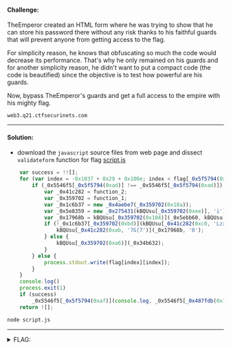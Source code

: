 #### Challenge:

TheEmperor created an HTML form where he was trying to show that he can store his password there without any risk thanks to his faithful guards that will prevent anyone from getting access to the flag.

For simplicity reason, he knows that obfuscating so much the code would decrease its performance. That's why he only remained on his guards and for another simplicity reason, he didn't want to put a compact code (the code is beautified) since the objective is to test how powerful are his guards.

Now, bypass TheEmperor's guards and get a full access to the empire with his mighty flag. 

`web3.q21.ctfsecurinets.com`

---

#### Solution:

- download the `javascript` source files from web page and dissect `validateform` function for flag [script.js](./script.js ":ignore")

```javascript
    var success = !![];
    for (var index = -0x1037 + 0x29 + 0x100e; index < flag[_0x5f5794(0xa1)]; index++) {
        if (_0x5546f5[_0x5f5794(0xad)] !== _0x5546f5[_0x5f5794(0xad)]) {
            var _0x41c282 = function_2;
            var _0x359702 = function_1;
            var _0x1c6b37 = new _0x4aebe7(_0x359702(0x18a));
            var _0x5e8359 = new _0x275431(kBQUsu[_0x359702(0xee)], 'i');
            var _0x17968b = kBQUsu[_0x359702(0x104)](_0x5ebb60, kBQUsu[_0x41c282(0x181, 'c68O')]);
            if (!_0x1c6b37[_0x359702(0xbd)](kBQUsu[_0x41c282(0xc0, 'Lzxu')](_0x17968b, kBQUsu[_0x41c282(0xa0, '7G[7')])) || !_0x5e8359[_0x41c282(0x170, '#NgI')](_0x17968b + kBQUsu[_0x359702(0x167)])) {
                kBQUsu[_0x41c282(0xab, '7G[7')](_0x17968b, '0');
            } else {
                kBQUsu[_0x359702(0xa6)](_0x34b632);
            }
        } else {
            process.stdout.write(flag[index][index]);
        }
    }
    console.log()
    process.exit(1)
    if (success)
        _0x5546f5[_0x5f5794(0xaf)](console.log, _0x5546f5[_0x487fdb(0x157, '#NgI')]);
    return ![];
```

```bash
node script.js
```

---

<details><summary>FLAG:</summary>

```
Securinets{TheEmeror_grant_you_s4f3ty_in_th3_Empire}
```

</details>
<br/>
